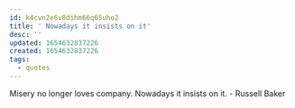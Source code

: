 ```yaml
---
id: k4cvn2e6v8dihm66q65uho2
title: ' Nowadays it insists on it'
desc: ''
updated: 1654632837226
created: 1654632837226
tags:
  - quotes
---
```


Misery no longer loves company. Nowadays it insists on it. - Russell Baker
